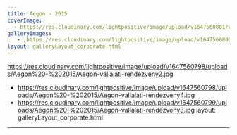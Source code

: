 ```yaml
---
title: Aegon - 2015
coverImage:
  - https://res.cloudinary.com/lightpositive/image/upload/v1647560801/uploads/Aegon%20-%202015/IMG_0525.jpg
galleryImages:
   - ,https://res.cloudinary.com/lightpositive/image/upload/v1647560801/uploads/Aegon%20-%202015/IMG_0525.jpg
layout: galleryLayout_corporate.html
---
```

https://res.cloudinary.com/lightpositive/image/upload/v1647560798/uploads/Aegon%20-%202015/Aegon-vallalati-rendezveny2.jpg
   - https://res.cloudinary.com/lightpositive/image/upload/v1647560798/uploads/Aegon%20-%202015/Aegon-vallalati-rendezveny4.jpg
   - https://res.cloudinary.com/lightpositive/image/upload/v1647560799/uploads/Aegon%20-%202015/Aegon-vallalati-rendezveny3.jpg
layout: galleryLayout_corporate.html
---
